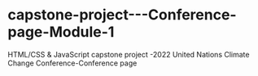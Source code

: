 # capstone-project---Conference-page-Module-1
HTML/CSS &amp; JavaScript capstone project -2022 United Nations Climate Change Conference-Conference page
